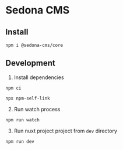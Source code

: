 # Sedona CMS

## Install

``npm i @sedona-cms/core``

## Development

1. Install dependencies

``npm ci``

``npx npm-self-link``

2. Run watch process

``npm run watch``

3. Run nuxt project project from `dev` directory

``npm run dev``
